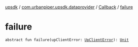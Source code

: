 [upsdk](../../index.md) / [com.urbanpiper.upsdk.dataprovider](../index.md) / [Callback](index.md) / [failure](./failure.md)

# failure

`abstract fun failure(upClientError: `[`UpClientError`](../-up-client-error/index.md)`): `[`Unit`](https://kotlinlang.org/api/latest/jvm/stdlib/kotlin/-unit/index.html)